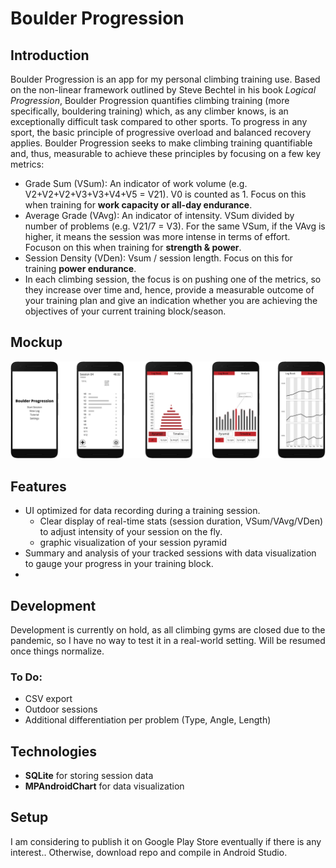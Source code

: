 # Boulder Progression
## Introduction
Boulder Progression is an app for my personal climbing training use. Based on the non-linear framework outlined by Steve Bechtel in his book _Logical Progression_, Boulder Progression quantifies climbing training (more specifically, bouldering training) which, as any climber knows, is an exceptionally difficult task compared to other sports. To progress in any sport, the basic principle of progressive overload and balanced recovery applies. Boulder Progression seeks to make climbing training quantifiable and, thus, measurable to achieve these principles by focusing on a few key metrics:
* Grade Sum (VSum): An indicator of work volume (e.g. V2+V2+V2+V3+V3+V4+V5 = V21). V0 is counted as 1. Focus on this when training for __work capacity or all-day endurance__.
* Average Grade (VAvg): An indicator of intensity. VSum divided by number of problems (e.g. V21/7 = V3). For the same VSum, if the VAvg is higher, it means the session was more intense in terms of effort. Focuson on this when training for __strength & power__.
* Session Density (VDen): Vsum / session length. Focus on this for training __power endurance__.
* In each climbing session, the focus is on pushing one of the metrics, so they increase over time and, hence, provide a measurable outcome of your training plan and give an indication whether you are achieving the objectives of your current training block/season. 

## Mockup
![GitHub Logo](BP_mockup_00.png)

## Features
* UI optimized for data recording during a training session. 
  *   Clear display of real-time stats (session duration, VSum/VAvg/VDen) to adjust intensity of your session on the fly.
  *   graphic visualization of your session pyramid
* Summary and analysis of your tracked sessions with data visualization to gauge your progress in your training block. 
* 
## Development
Development is currently on hold, as all climbing gyms are closed due to the pandemic, so I have no way to test it in a real-world setting. Will be resumed once things normalize.
### To Do:
* CSV export
* Outdoor sessions
* Additional differentiation per problem (Type, Angle, Length)

## Technologies
* __SQLite__ for storing session data
* __MPAndroidChart__ for data visualization

## Setup
I am considering to publish it on Google Play Store eventually if there is any interest.. Otherwise, download repo and compile in Android Studio.

